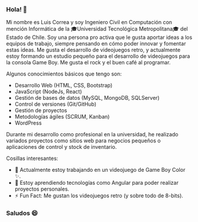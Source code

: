 ### Hola! 👋

Mi nombre es Luis Correa y soy Ingeniero Civil en Computación con mención Informática de la 🎓Universidad Tecnológica Metropolitana🎓 del Estado de Chile. Soy una persona pro activa que le gusta aportar ideas a los equipos de trabajo, siempre pensando en cómo poder innovar y fomentar estas ideas. Me gusta el desarrollo de videojuegos retro, y actualmente estoy formando un estudio pequeño para el desarrollo de videojuegos para la consola Game Boy. Me gusta el rock y el buen café al programar.

Algunos conocimientos básicos que tengo son:

- Desarrollo Web (HTML, CSS, Bootstrap)
- JavaScript (NodeJs, React)
- Gestión de bases de datos (MySQL, MongoDB, SQLServer)
- Control de versiones (Git/GitHub)
- Gestión de proyectos
- Metodologías ágiles (SCRUM, Kanban)
- WordPress

Durante mi desarrollo como profesional en la universidad, he realizado variados proyectos como sitios web para negocios pequeños o aplicaciones de control y stock de inventario.

Cosillas interesantes:

- 🔭 Actualmente estoy trabajando en un videojuego de Game Boy Color ✨.
- 🌱 Estoy aprendiendo tecnologías como Angular para poder realizar proyectos personales.
- ⚡ Fun Fact: Me gustan los videojuegos retro (y sobre todo de 8-bits).

### Saludos 😄
